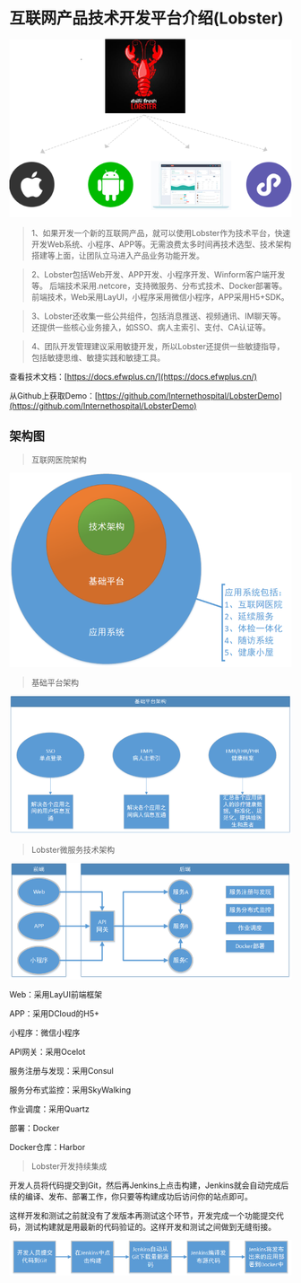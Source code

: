 # 互联网产品技术开发平台介绍(Lobster)

![Lobster](images/shuoming.png)

> 1、如果开发一个新的互联网产品，就可以使用Lobster作为技术平台，快速开发Web系统、小程序、APP等。无需浪费太多时间再技术选型、技术架构搭建等上面，让团队立马进入产品业务功能开发。

> 2、Lobster包括Web开发、APP开发、小程序开发、Winform客户端开发等。
后端技术采用.netcore，支持微服务、分布式技术、Docker部署等。
前端技术，Web采用LayUI，小程序采用微信小程序，APP采用H5+SDK。

> 3、Lobster还收集一些公共组件，包括消息推送、视频通讯、IM聊天等。还提供一些核心业务接入，如SSO、病人主索引、支付、CA认证等。

> 4、团队开发管理建议采用敏捷开发，所以Lobster还提供一些敏捷指导，包括敏捷思维、敏捷实践和敏捷工具。

查看技术文档：[https://docs.efwplus.cn/](https://docs.efwplus.cn/)

从Github上获取Demo：[https://github.com/Internethospital/LobsterDemo](https://github.com/Internethospital/LobsterDemo)

## 架构图

> 互联网医院架构

![Lobster](images/互联网医院架构.png)

> 基础平台架构

![Lobster](images/基础平台架构.png)

> Lobster微服务技术架构

![Lobster](images/Lobster微服务技术架构.png)

Web：采用LayUI前端框架

APP：采用DCloud的H5+

小程序：微信小程序

API网关：采用Ocelot

服务注册与发现：采用Consul

服务分布式监控：采用SkyWalking

作业调度：采用Quartz

部署：Docker

Docker仓库：Harbor


> Lobster开发持续集成

开发人员将代码提交到Git，然后再Jenkins上点击构建，Jenkins就会自动完成后续的编译、发布、部署工作，你只要等构建成功后访问你的站点即可。

这样开发和测试之前就没有了发版本再测试这个环节，开发完成一个功能提交代码，测试构建就是用最新的代码验证的。这样开发和测试之间做到无缝衔接。

![Lobster](images/持续集成.png)
